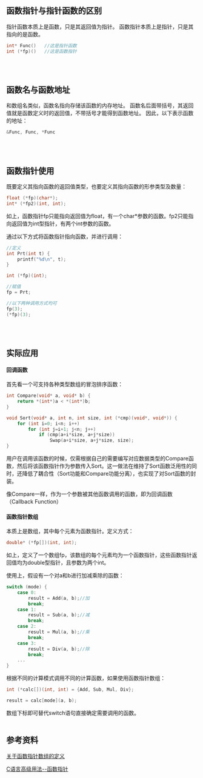 
## 函数指针与指针函数的区别
指针函数本质上是函数，只是其返回值为指针。
函数指针本质上是指针，只是其指向的是函数。
```cpp
int* Func()   //这是指针函数
int (*fp)()   //这是函数指针
```
<br/><br/>
## 函数名与函数地址
和数组名类似，函数名指向存储该函数的内存地址。
函数名后面带括号，其返回值就是函数定义时的返回值，不带括号才能得到函数地址。
因此，以下表示函数的地址：
```cpp
&Func, Func, *Func
```
<br/><br/>

## 函数指针使用
既要定义其指向函数的返回值类型，也要定义其指向函数的形参类型及数量：
```cpp
float (*fp)(char*);
int* (*fp2)(int, int);
```
如上，函数指针fp只能指向返回值为float，有一个char*参数的函数。fp2只能指向返回值为int型指针，有两个int参数的函数。

通过以下方式将函数指针指向函数，并进行调用：
```cpp
//定义
int Prt(int t) {
    printf("%d\n", t);
}

int (*fp)(int);

//赋值
fp = Prt;

//以下两种调用方式均可
fp(3);
(*fp)(3);
```
<br/><br/>

## 实际应用
#### 回调函数
首先看一个可支持各种类型数组的冒泡排序函数：
```cpp
int Compare(void* a, void* b) {
    return *(int*)a < *(int*)b;    
}

void Sort(void* a, int n, int size, int (*cmp)(void*, void*)) {
    for (int i=0; i<n; i++)
        for (int j=i+1; j<n; j++)
            if (cmp(a+i*size, a+j*size)) 
                Swap(a+i*size, a+j*size, size);
}
```

用户在调用该函数的时候，仅需根据自己的需要编写对应数据类型的Compare函数，然后将该函数指针作为参数传入Sort。这一做法在维持了Sort函数泛用性的同时，还降低了耦合性（Sort功能和Compare功能分离），也实现了对Sort函数的封装。

像Compare一样，作为一个参数被其他函数调用的函数，即为回调函数（Callback Function）

####  函数指针数组
本质上是数组，其中每个元素为函数指针。定义方式：
```cpp
double* (*fp[])(int, int);
```
如上，定义了一个数组fp，该数组的每个元素均为一个函数指针，这些函数指针返回值均为double型指针，且参数为两个int。

使用上，假设有一个对a和b进行加减乘除的函数：
```cpp
switch (mode) {
    case 0: 
        result = Add(a, b);//加
        break;
    case 1: 
        result = Sub(a, b);//减
        break;
    case 2: 
        result = Mul(a, b);//乘
        break;
    case 3: 
        result = Div(a, b);//除
        break;
    ...
}
```
根据不同的计算模式调用不同的计算函数，如果使用函数指针数组：
```cpp
int (*calc[])(int, int) = {Add, Sub, Mul, Div};

result = calc[mode](a, b);
```
数组下标即可替代switch语句直接确定需要调用的函数。
<br/><br/>

## 参考资料
[关于函数指针数组的定义](https://www.cnblogs.com/alexshi/archive/2012/03/12/2392508.html)

[C语言高级用法--函数指针](https://zhuanlan.zhihu.com/p/534611285)